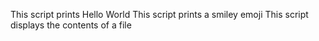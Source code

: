 This script prints Hello World
This script prints a smiley emoji
This script displays the contents of a file
